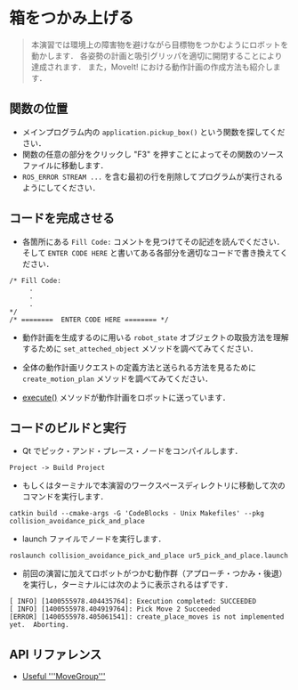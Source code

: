 <!--
# Pick Up Box
>In this exercise, we will move the robot through the pick motion while avoiding obstacles in the environment.  This is to be accomplished by planning for each pose and closing or opening the vacuum gripper when apropriate. Also, it will be demonstrated how to create a motion plan that MoveIt! can understand and solve.
-->

# 箱をつかみ上げる
> 本演習では環境上の障害物を避けながら目標物をつかむようにロボットを動かします．
> 各姿勢の計画と吸引グリッパを適切に開閉することにより達成されます．
> また，MoveIt! における動作計画の作成方法も紹介します．

<!--
## Locate Function

  * In the main program, locate the function call to '''application.pickup_box()'''.
  * Go to the source file of that function by clicking in any part of the function and pressing "F3".
  * Remove the fist line containing the following '''ROS_ERROR_STREAM ...''' so that the program runs.
-->

## 関数の位置

  * メインプログラム内の `application.pickup_box()` という関数を探してください．
  * 関数の任意の部分をクリックし "F3" を押すことによってその関数のソースファイルに移動します．
  * `ROS_ERROR STREAM ...` を含む最初の行を削除してプログラムが実行されるようにしてください．

<!--
## Complete Code

  * Find every line that begins with the comment "''Fill Code: ''" and read the description.  Then, replace every instance of the comment  "''ENTER CODE HERE''"
 with the appropriate line of code
-->

## コードを完成させる

 * 各箇所にある `Fill Code:` コメントを見つけてその記述を読んでください．そして `ENTER CODE HERE` と書いてある各部分を適切なコードで書き換えてください．
```
/* Fill Code:
     .
     .
     .
*/
/* ========  ENTER CODE HERE ======== */
```

<!--  * Inspect the '''set_attached_object''' method to understand how to manipulate a '''robot_state''' object which will then be used to construct a motion plan. -->
 * 動作計画を生成するのに用いる `robot_state` オブジェクトの取扱方法を理解するために `set_atteched_object` メソッドを調べてみてください．

<!--  * Inspect the '''create_motion_plan''' method to see how an entire motion plan request is defined and sent. -->
 * 全体の動作計画リクエストの定義方法と送られる方法を見るために `create_motion_plan` メソッドを調べてみてください．

<!-- * The [[execute()|http://docs.ros.org/hydro/api/moveit_ros_planning_interface/html/classmoveit_1_1planning__interface_1_1MoveGroup.html#a82f1bb33058893e8a16fa49af24d689f]] method sends a motion plan to the robot. -->
 * [execute()](http://docs.ros.org/hydro/api/moveit_ros_planning_interface/html/classmoveit_1_1planning__interface_1_1MoveGroup.html#a82f1bb33058893e8a16fa49af24d689f) メソッドが動作計画をロボットに送っています．

<!--
## Build Code and Run

  * Compile the pick and place node  in Eclipse
-->

##  コードのビルドと実行

  * Qt でピック・アンド・プレース・ノードをコンパイルします．
```
Project -> Build Project
```

<!--  * Alternatively, in a terminal cd into the '''demo_manipulation''' directory and do the following -->
  * もしくはターミナルで本演習のワークスペースディレクトリに移動して次のコマンドを実行します．
```
catkin build --cmake-args -G 'CodeBlocks - Unix Makefiles' --pkg collision_avoidance_pick_and_place
```

<!--  * Run your node with the launch file: -->
  * launch ファイルでノードを実行します．
```
roslaunch collision_avoidance_pick_and_place ur5_pick_and_place.launch
```
<!--  * The robot should go through the pick moves (Approach, pick and retreat) in addition to the moves from the previous exercises. In the terminal you will see something like: -->
  * 前回の演習に加えてロボットがつかむ動作群（アプローチ・つかみ・後退）を実行し，ターミナルには次のように表示されるはずです．
```
[ INFO] [1400555978.404435764]: Execution completed: SUCCEEDED
[ INFO] [1400555978.404919764]: Pick Move 2 Succeeded
[ERROR] [1400555978.405061541]: create_place_moves is not implemented yet.  Aborting.
```

<!-- ## API References -->
## API リファレンス

* [Useful '''MoveGroup'''](http://docs.ros.org/hydro/api/moveit_ros_planning_interface/html/classmoveit_1_1planning__interface_1_1MoveGroup.html)
